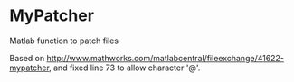 # MyPatcher
Matlab function to patch files

Based on http://www.mathworks.com/matlabcentral/fileexchange/41622-mypatcher, and fixed line 73 to allow character '@'.
